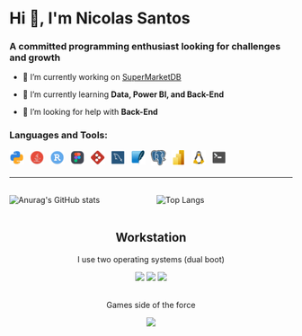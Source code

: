 # Hi 👋, I'm Nicolas Santos
### A committed programming enthusiast looking for challenges and growth

- 🔭 I’m currently working on [SuperMarketDB](https://github.com/NicolasSSantos/SuperMarketDB)

- 🌱 I’m currently learning **Data, Power BI, and Back-End**

- 🤝 I’m looking for help with **Back-End**

### Languages and Tools:

<img align="left" alt="Python" width="26px" src="img/languages/python.svg" style="padding-right:10px;" />
<img align="left" alt="Java" width="26px" src="img/languages/java.svg" style="padding-right:10px;" />
<img align="left" alt="RStudio" width="26px" src="img/languages/rstudio.svg" style="padding-right:10px;" />
<img align="left" alt="Figma" width="26px" src="img/tools/figma.svg" style="padding-right:10px;" />
<img align="left" alt="Git" width="26px" src="img/tools/git.svg" style="padding-right:10px;" />
<img align="left" alt="MySQL Workbench" width="26px" src="img/tools/mysql-workbench.svg" style="padding-right:10px;" />
<img align="left" alt="SQLite" width="26px" src="img/tools/sqlite.svg" style="padding-right:10px;" />
<img align="left" alt="PostgreSQL Elephant" width="26px" src="img/tools/Postgresql_elephant.svg" style="padding-right:10px;" />
<img align="left" alt="Power BI" width="26px" src="img/tools/power-bi.svg" style="padding-right:10px;" />
<img align="left" alt="Tux" width="26px" src="img/system/tux.svg" style="padding-right:10px;" />
<img align="left" alt="Utilities Terminal" width="26px" src="img/tools/utilities-terminal.svg" style="padding-right:10px;" />

<br>
<br>

---

<br>

<div style="display: flex; justify-content: space-between;">
  <img src="https://github-readme-stats.vercel.app/api?username=N1koDev&show_icons=true&theme=dark&hide_title=true&hide_rank=true" alt="Anurag's GitHub stats" style="width: 50%;">
  <img src="https://github-readme-stats.vercel.app/api/top-langs/?username=N1koDev&layout=compact&langs_count=8&theme=dark&hide_title=true&width=48%" alt="Top Langs" style="width: 48%;">
</div>

<br>

  <div align="center">
    <h2>Workstation</h2>
  </div>

  <div align="center">
    <p>I use two operating systems (dual boot)</p>
    <img src="https://img.shields.io/badge/Linux-FCC624?style=for-the-badge&logo=linux&logoColor=black"/>
    <img src="https://img.shields.io/badge/Fedora-294172?style=for-the-badge&logo=fedora&logoColor=white"/>
    <img src="https://img.shields.io/badge/Windows-0078D6?style=for-the-badge&logo=windows&logoColor=white"/>
  </div>

  <br>

  <div align="center">
    <p>Games side of the force</p> 
    <a href="https://steamcommunity.com/id/n1kolau/" target="_blank">
      <img src="https://img.shields.io/badge/Steam-000000?style=for-the-badge&logo=steam&logoColor=white" target="_blank">
    </a>
  </div>


